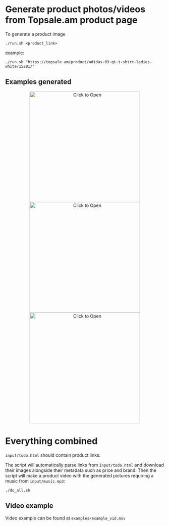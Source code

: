 # Generate product photos/videos from Topsale.am product page

To generate a product image
```shell script
./run.sh <product_link>
```
example:
```shell script
./run.sh "https://topsale.am/product/adidas-03-qt-t-shirt-ladies-white/15201/"
```

## Examples generated
<p align="center">
  <img src="examples/standard/9b9f3dbc4006e8350a9cUntitled-1.png" height="350" width="350" title="Click to Open">
  <img src="examples/standard/8008bccdeefcfb7e8571tommmmmmmmmmmmmmm.png" height="350" width="350" title="Click to Open">
  <img src="examples/standard/b66c77c454bef8cb323baaa.png" height="350" width="350" title="Click to Open">
</p>

# Everything combined
`input/todo.html` should contain product links.

The script will automatically parse links from `input/todo.html` and download their images alongside their metadata such as price and brand.
Then the script will make a product video with the generated pictures requiring a music from `input/music.mp3`:
```shell script
./do_all.sh
```

## Video example

Video example can be found at `examples/example_vid.mov`
